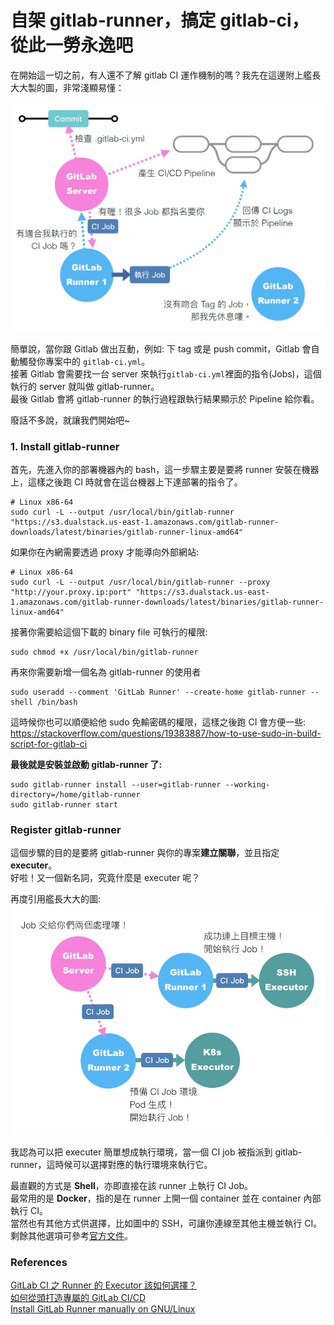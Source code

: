 # 自架 gitlab-runner，搞定 gitlab-ci，從此一勞永逸吧

在開始這一切之前，有人還不了解 gitlab CI 運作機制的嗎？我先在這邊附上艦長大大製的圖，非常淺顯易懂：<br>

<img src="../../images/gitlab-ci/runner.png" width="700" >

簡單說，當你跟 Gitlab 做出互動，例如: 下 tag 或是 push commit，Gitlab 會自動觸發你專案中的 `gitlab-ci.yml`。<br>
接著 Gitlab 會需要找一台 server 來執行`gitlab-ci.yml`裡面的指令(Jobs)，這個執行的 server 就叫做 gitlab-runner。<br>
最後 Gitlab 會將 gitlab-runner 的執行過程跟執行結果顯示於 Pipeline 給你看。<br>

廢話不多說，就讓我們開始吧~

### 1. Install gitlab-runner

首先，先進入你的部署機器內的 bash，這一步驟主要是要將 runner 安裝在機器上，這樣之後跑 CI 時就會在這台機器上下達部署的指令了。

```
# Linux x86-64
sudo curl -L --output /usr/local/bin/gitlab-runner "https://s3.dualstack.us-east-1.amazonaws.com/gitlab-runner-downloads/latest/binaries/gitlab-runner-linux-amd64"
```

如果你在內網需要透過 proxy 才能導向外部網站:<br>

```
# Linux x86-64
sudo curl -L --output /usr/local/bin/gitlab-runner --proxy "http://your.proxy.ip:port" "https://s3.dualstack.us-east-1.amazonaws.com/gitlab-runner-downloads/latest/binaries/gitlab-runner-linux-amd64"
```

接著你需要給這個下載的 binary file 可執行的權限:<br>

```
sudo chmod +x /usr/local/bin/gitlab-runner
```

再來你需要新增一個名為 gitlab-runner 的使用者

```
sudo useradd --comment 'GitLab Runner' --create-home gitlab-runner --shell /bin/bash
```

這時候你也可以順便給他 sudo 免輸密碼的權限，這樣之後跑 CI 會方便一些:<br>
https://stackoverflow.com/questions/19383887/how-to-use-sudo-in-build-script-for-gitlab-ci

**最後就是安裝並啟動 gitlab-runner 了:**

```
sudo gitlab-runner install --user=gitlab-runner --working-directory=/home/gitlab-runner
sudo gitlab-runner start
```

### Register gitlab-runner

這個步驟的目的是要將 gitlab-runner 與你的專案**建立關聯**，並且指定 **executer**。<br>
好啦！又一個新名詞，究竟什麼是 executer 呢？<br>

再度引用艦長大大的圖:<br>
<img src="../../images/gitlab-ci/executer.png" width="600" >

我認為可以把 executer 簡單想成執行環境，當一個 CI job 被指派到 gitlab-runner，這時候可以選擇對應的執行環境來執行它。<br>

最直觀的方式是 **Shell**，亦即直接在該 runner 上執行 CI Job。<br>
最常用的是 **Docker**，指的是在 runner 上開一個 container 並在 container 內部執行 CI。<br>
當然也有其他方式供選擇，比如圖中的 SSH，可讓你連線至其他主機並執行 CI。<br>
剩餘其他選項可參考[官方文件](https://docs.gitlab.com/runner/executors/)。<br>

### References

[GitLab CI 之 Runner 的 Executor 該如何選擇？](https://chengweichen.com/2021/03/gitlab-ci-executor.html)<br>
[如何從頭打造專屬的 GitLab CI/CD](https://pin-yi.me/blog/git-or-cicd/gitlab-cicd/#%e8%87%aa%e6%9e%b6-runner-specific-runners)<br>
[Install GitLab Runner manually on GNU/Linux](https://docs.gitlab.com/runner/install/linux-manually.html)
